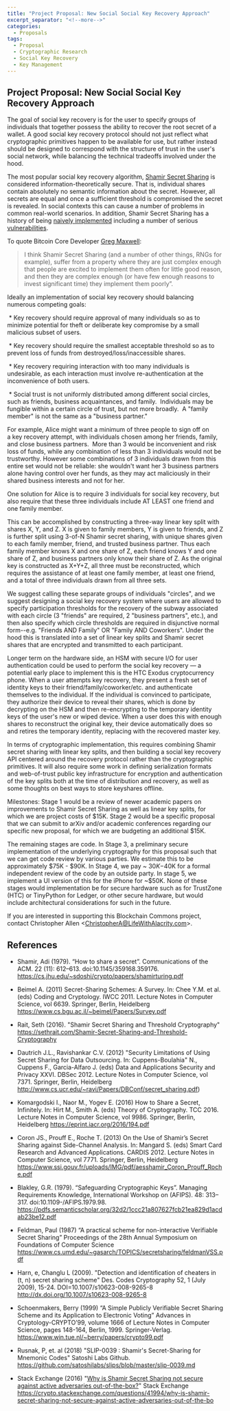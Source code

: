 ```yaml
---
title: "Project Proposal: New Social Social Key Recovery Approach"
excerpt_separator: "<!--more-->"
categories:
  - Proposals
tags:
  - Proposal
  - Cryptographic Research
  - Social Key Recovery
  - Key Management
---
```

## Project Proposal: New Social Social Key Recovery Approach

The goal of social key recovery is for the user to specify groups of individuals that together possess the ability to recover the root secret of a wallet. A good social key recovery protocol should not just reflect what cryptographic primitives happen to be available for use, but rather instead should be designed to correspond with the structure of trust in the user's social network, while balancing the technical tradeoffs involved under the hood.

The most popular social key recovery algorithm, [Shamir Secret Sharing](https://dl.acm.org/citation.cfm?doid=359168.359176) is considered information-theoretically secure. That is, individual shares contain absolutely no semantic information about the secret. However, all secrets are equal and once a sufficient threshold is compromised the secret is revealed. In social contexts this can cause a number of problems in common real-world scenarios. In addition, Shamir Secret Sharing has a history of being [naively implemented](https://crypto.stackexchange.com/questions/41994/why-is-shamir-secret-sharing-not-secure-against-active-adversaries-out-of-the-bo) including a number of serious [vulnerabilities](https://github.com/spesmilo/electrum-docs/blob/master/cve.rst).

To quote Bitcoin Core Developer [Greg Maxwell](https://github.com/gmaxwell):

>I think Shamir Secret Sharing (and a number of other things, RNGs for example), suffer from a property where they are just complex enough that people are excited to implement them often for little good reason, and then they are complex enough (or have few enough reasons to invest significant time) they implement them poorly”.

Ideally an implementation of social key recovery should balancing numerous competing goals:

<!--more-->

 * Key recovery should require approval of many individuals so as to minimize potential for theft or deliberate key compromise by a small malicious subset of users.

 * Key recovery should require the smallest acceptable threshold so as to prevent loss of funds from destroyed/loss/inaccessible shares.

 * Key recovery requiring interaction with too many individuals is undesirable, as each interaction must involve re-authentication at the inconvenience of both users.

 * Social trust is not uniformly distributed among different social circles, such as friends, business acquaintances, and family.  Individuals may be fungible within a certain circle of trust, but not more broadly.  A "family member" is not the same as a "business partner."

For example, Alice might want a minimum of three people to sign off on a key recovery attempt, with individuals chosen among her friends, family, and close business partners.  More than 3 would be inconvenient and risk loss of funds, while any combination of less than 3 individuals would not be trustworthy. However some combinations of 3 individuals drawn from this entire set would not be reliable: she wouldn't want her 3 business partners alone having control over her funds, as they may act maliciously in their shared business interests and not for her.

One solution for Alice is to require 3 individuals for social key recovery, but also require that these three individuals include AT LEAST one friend and one family member.

This can be accomplished by constructing a three-way linear key split with shares X, Y, and Z. X is given to family members, Y is given to friends, and Z is further split using 3-of-N Shamir secret sharing, with unique shares given to each family member, friend, and trusted business partner.  Thus each family member knows X and one share of Z, each friend knows Y and one share of Z, and business partners only know their share of Z.  As the original key is constructed as X+Y+Z, all three must be reconstructed, which requires the assistance of at least one family member, at least one friend, and a total of three individuals drawn from all three sets.

We suggest calling these separate groups of individuals "circles", and we suggest designing a social key recovery system where users are allowed to specify participation thresholds for the recovery of the subway associated with each circle (3 "friends" are required, 2 "business partners", etc.), and then also specify which circle thresholds are required in disjunctive normal form--e.g. "Friends AND Family" OR "Family AND Coworkers".  Under the hood this is translated into a set of linear key splits and Shamir secret shares that are encrypted and transmitted to each participant.

Longer term on the hardware side, an HSM with secure I/O for user authentication could be used to perform the social key recovery — a potential early place to implement this is the HTC Exodus cryptocurrency phone.  When a user attempts key recovery, they present a fresh set of identity keys to their friend/family/coworker/etc. and authenticate themselves to the individual.  If the individual is convinced to participate, they authorize their device to reveal their shares, which is done by decrypting on the HSM and then re-encrypting to the temporary identity keys of the user's new or wiped device. When a user does this with enough shares to reconstruct the original key, their device automatically does so and retires the temporary identity, replacing with the recovered master key.

In terms of cryptographic implementation, this requires combining Shamir secret sharing with linear key splits, and then building a social key recovery API centered around the recovery protocol rather than the cryptographic primitives. It will also require some work in defining serialization formats and web-of-trust public key infrastructure for encryption and authentication of the key splits both at the time of distribution and recovery, as well as some thoughts on best ways to store keyshares offline.

Milestones: Stage 1 would be a review of newer academic papers on improvements to Shamir Secret Sharing as well as linear key splits, for which we are project costs of $15K. Stage 2 would be a specific proposal that we can submit to arXiv and/or academic conferences regarding our specific new proposal, for which we are budgeting an additional $15K.

The remaining stages are code. In Stage 3, a preliminary secure implementation of the underlying cryptography for this proposal such that we can get code review by various parties. We estimate this to be approximately $75K - $90K. In Stage 4, we pay ~ $30K-$40K for a formal independent review of the code by an outside party. In stage 5, we implement a UI version of this for the iPhone for ~$50K. None of these stages would implementation be for secure hardware such as for TrustZone (HTC) or TinyPython for Ledger, or other secure hardware, but would include architectural considerations for such in the future.

If you are interested in supporting this Blockchain Commons project, contact Christopher Allen <<ChristopherA@LifeWithAlacrity.com>>.

## References

- Shamir, Adi (1979). “How to share a secret”. Communications of the ACM. 22 (11): 612–613. doi:10.1145/359168.359176. https://cs.jhu.edu/~sdoshi/crypto/papers/shamirturing.pdf

- Beimel A. (2011) Secret-Sharing Schemes: A Survey. In: Chee Y.M. et al. (eds) Coding and Cryptology. IWCC 2011. Lecture Notes in Computer Science, vol 6639. Springer, Berlin, Heidelberg https://www.cs.bgu.ac.il/~beimel/Papers/Survey.pdf

- Rait, Seth (2016). "Shamir Secret Sharing and Threshold Cryptography" https://sethrait.com/Shamir-Secret-Sharing-and-Threshold-Cryptography

- Dautrich J.L., Ravishankar C.V. (2012) "Security Limitations of Using Secret Sharing for Data Outsourcing. In: Cuppens-Boulahia" N., Cuppens F., Garcia-Alfaro J. (eds) Data and Applications Security and Privacy XXVI. DBSec 2012. Lecture Notes in Computer Science, vol 7371. Springer, Berlin, Heidelberg http://www.cs.ucr.edu/~ravi/Papers/DBConf/secret_sharing.pdf)

- Komargodski I., Naor M., Yogev E. (2016) How to Share a Secret, Infinitely. In: Hirt M., Smith A. (eds) Theory of Cryptography. TCC 2016. Lecture Notes in Computer Science, vol 9986. Springer, Berlin, Heidelberg https://eprint.iacr.org/2016/194.pdf

- Coron JS., Prouff E., Roche T. (2013) On the Use of Shamir’s Secret Sharing against Side-Channel Analysis. In: Mangard S. (eds) Smart Card Research and Advanced Applications. CARDIS 2012. Lecture Notes in Computer Science, vol 7771. Springer, Berlin, Heidelberg https://www.ssi.gouv.fr/uploads/IMG/pdf/aesshamir_Coron_Prouff_Roche.pdf

- Blakley, G.R. (1979). “Safeguarding Cryptographic Keys”. Managing Requirements Knowledge, International Workshop on (AFIPS). 48: 313–317. doi:10.1109-/AFIPS.1979.98. https://pdfs.semanticscholar.org/32d2/1ccc21a807627fcb21ea829d1acdab23be12.pdf

- Feldman, Paul (1987) “A practical scheme for non-interactive Verifiable Secret Sharing” Proceedings of the 28th Annual Symposium on Foundations of Computer Science https://www.cs.umd.edu/~gasarch/TOPICS/secretsharing/feldmanVSS.pdf

- Harn, e,  Changlu L (2009). "Detection and identification of cheaters in (t, n) secret sharing scheme" Des. Codes Cryptography 52, 1 (July 2009), 15-24. DOI=10.1007/s10623-008-9265-8 http://dx.doi.org/10.1007/s10623-008-9265-8

- Schoenmakers, Berry (1999) “A Simple Publicly Verifiable Secret Sharing Scheme and its Application to Electronic Voting” Advances in Cryptology-CRYPTO’99, volume 1666 of Lecture Notes in Computer Science, pages 148-164, Berlin, 1999. Springer-Verlag. https://www.win.tue.nl/~berry/papers/crypto99.pdf

- Rusnak, P, et. al (2018) "SLIP-0039 : Shamir's Secret-Sharing for Mnemonic Codes" Satoshi Labs Github. https://github.com/satoshilabs/slips/blob/master/slip-0039.md

- Stack Exchange (2016) "[Why is Shamir Secret Sharing not secure against active adversaries out-of-the-box?](https://crypto.stackexchange.com/questions/41994/why-is-shamir-secret-sharing-not-secure-against-active-adversaries-out-of-the-bo)" Stack Exchange https://crypto.stackexchange.com/questions/41994/why-is-shamir-secret-sharing-not-secure-against-active-adversaries-out-of-the-bo


